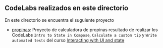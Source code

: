 ## CodeLabs realizados en este directorio ##
En este directorio se encuentra el suguiente proyecto
- [propinas](CL_4/propinas): Proyecto de calculadora de propinas resultado de realizar los CodeLabs ``Intro to State in Compose``, ``Calculate a custom tip`` y ``Write automated tests`` del curso [Interacting with UI and state](https://developer.android.com/courses/pathways/android-basics-compose-unit-2-pathway-3)
